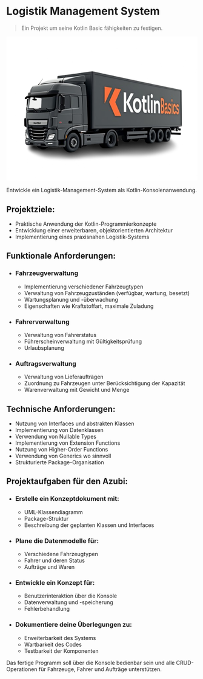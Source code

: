 # Logistik Management System
> Ein Projekt um seine Kotlin Basic fähigkeiten zu festigen.

<p align="center">
    <img src="./.github/truck-kotlin-basics-flux1.png">
</p>

Entwickle ein Logistik-Management-System als Kotlin-Konsolenanwendung.

## Projektziele:
- Praktische Anwendung der Kotlin-Programmierkonzepte
- Entwicklung einer erweiterbaren, objektorientierten Architektur
- Implementierung eines praxisnahen Logistik-Systems

## Funktionale Anforderungen:
- ### Fahrzeugverwaltung
  - Implementierung verschiedener Fahrzeugtypen
  - Verwaltung von Fahrzeugzuständen (verfügbar, wartung, besetzt)
  - Wartungsplanung und -überwachung
  - Eigenschaften wie Kraftstoffart, maximale Zuladung
- ### Fahrerverwaltung
  - Verwaltung von Fahrerstatus
  - Führerscheinverwaltung mit Gültigkeitsprüfung
  - Urlaubsplanung
- ### Auftragsverwaltung
  - Verwaltung von Lieferaufträgen
  - Zuordnung zu Fahrzeugen unter Berücksichtigung der Kapazität
  - Warenverwaltung mit Gewicht und Menge 

## Technische Anforderungen:
- Nutzung von Interfaces und abstrakten Klassen
- Implementierung von Datenklassen
- Verwendung von Nullable Types
- Implementierung von Extension Functions
- Nutzung von Higher-Order Functions
- Verwendung von Generics wo sinnvoll
- Strukturierte Package-Organisation

## Projektaufgaben für den Azubi:
- ### Erstelle ein Konzeptdokument mit:
  - UML-Klassendiagramm
  - Package-Struktur
  - Beschreibung der geplanten Klassen und Interfaces
- ### Plane die Datenmodelle für:
  - Verschiedene Fahrzeugtypen
  - Fahrer und deren Status
  - Aufträge und Waren
- ### Entwickle ein Konzept für:
  - Benutzerinteraktion über die Konsole
  - Datenverwaltung und -speicherung 
  - Fehlerbehandlung 
- ### Dokumentiere deine Überlegungen zu:
  - Erweiterbarkeit des Systems 
  - Wartbarkeit des Codes 
  - Testbarkeit der Komponenten 

Das fertige Programm soll über die Konsole bedienbar sein und alle CRUD-Operationen für Fahrzeuge, Fahrer und Aufträge unterstützen.